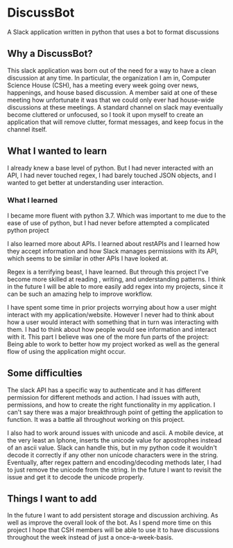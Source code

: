 # DiscussBot
A Slack application written in python that uses a bot to format discussions

## Why a DiscussBot?
This slack application was born out of the need for a way to have a clean discussion at any time. In particular, the organization I am in, Computer Science House (CSH), has a meeting every week going over news, happenings, and house based discussion. A member said at one of these meeting how unfortunate it was that we could only ever had house-wide discussions at these meetings. A standard channel on slack may eventually become cluttered or unfocused, so I took it upon myself to create an application that will remove clutter, format messages, and keep focus in the channel itself.

## What I wanted to learn
I already knew a base level of python. But I had never interacted with an API, I had never touched regex, I had barely touched JSON objects, and I wanted to get better at understanding user interaction.

### What I learned
I became more fluent with python 3.7. Which was important to me due to the ease of use of python, but I had never before attempted a complicated python project

I also learned more about APIs. I learned about restAPIs and I learned how they accept information and how Slack manages permissions with its API, which seems to be similar in other APIs I have looked at.

Regex is a terrifying beast, I have learned. But through this project I've become more skilled at reading , writing, and understanding patterns. I think in the future I will be able to more easily add regex into my projects, since it can be such an amazing help to improve workflow.

I have spent some time in prior projects worrying about how a user might interact with my application/website. However I never had to think about how a user would interact with something that in turn was interacting with them. I had to think about how people would see information and interact with it. This part I believe was one of the more fun parts of the project: Being able to work to better how my project worked as well as the general flow of using the application might occur.

## Some difficulties
The slack API has a specific way to authenticate and it has different permission for different methods and action. I had issues with auth, permissions, and how to create the right functionality in my application.
I can't say there was a major breakthrough point of getting the application to function. It was a battle all throughout working on this project.

I also had to work around issues with unicode and ascii. A mobile device, at the very least an Iphone, inserts the unicode value for apostrophes instead of an ascii value. Slack can handle this, but in my python code it wouldn't decode it correctly if any other non unicode characters were in the string. Eventually, after regex pattern and encoding/decoding methods later, I had to just remove the unicode from the string. In the future I want to revisit the issue and get it to decode the unicode properly.

## Things I want to add
In the future I want to add persistent storage and discussion archiving. As well as improve the overall look of the bot.
As I spend more time on this project I hope that CSH members will be able to use it to have discussions throughout the week instead of just a once-a-week-basis.
